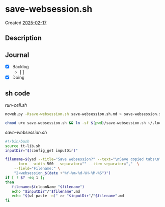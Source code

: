 # save-websession.sh
Created [2025-02-17]()


## Description

## Journal
 - [X] Backlog
    - [ ] 
 - [X] Doing
 
## sh code


*run-cell.sh*
```bash
noweb.py -Rsave-websession.sh save-websession.sh.md > save-websession.sh && echo 'save-websession.sh' && date 
```


```bash
chmod u+x save-websession.sh && ln -sf $(pwd)/save-websession.sh ~/.local/bin/save-websession.sh && echo 'fertig'
```

*save-websession.sh*
```bash
#!/bin/bash
source tt-lib.sh
inputDir="$(config_get inputDir)"

filename=$(yad --title="Save websession?" --text="\nSave copied tabs\n" \
	--form --width 500 --separator="" --item-separator=","  \
	--field="Filename:" \
	"2»websession_$(date +"%Y-%m-%d-%H-%M-%S")")
if [ ! $? -eq 1 ];
then
   filename=$(cleanName "$filename")
   echo "$inputDir"/"$filename".md
   echo "$(wl-paste -n)" >> "$inputDir"/"$filename".md
fi
```

